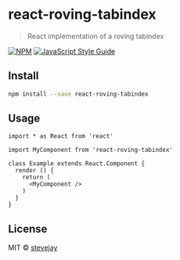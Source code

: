 # react-roving-tabindex

> React implementation of a roving tabindex

[![NPM](https://img.shields.io/npm/v/react-roving-tabindex.svg)](https://www.npmjs.com/package/react-roving-tabindex) [![JavaScript Style Guide](https://img.shields.io/badge/code_style-standard-brightgreen.svg)](https://standardjs.com)

## Install

```bash
npm install --save react-roving-tabindex
```

## Usage

```tsx
import * as React from 'react'

import MyComponent from 'react-roving-tabindex'

class Example extends React.Component {
  render () {
    return (
      <MyComponent />
    )
  }
}
```

## License

MIT © [stevejay](https://github.com/stevejay)
